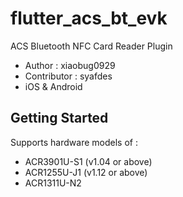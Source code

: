 # flutter_acs_bt_evk

ACS Bluetooth NFC Card Reader Plugin
- Author : xiaobug0929
- Contributor : syafdes
- iOS & Android

## Getting Started


Supports hardware models of :
- ACR3901U-S1 (v1.04 or above)
- ACR1255U-J1 (v1.12 or above)
- ACR1311U-N2
